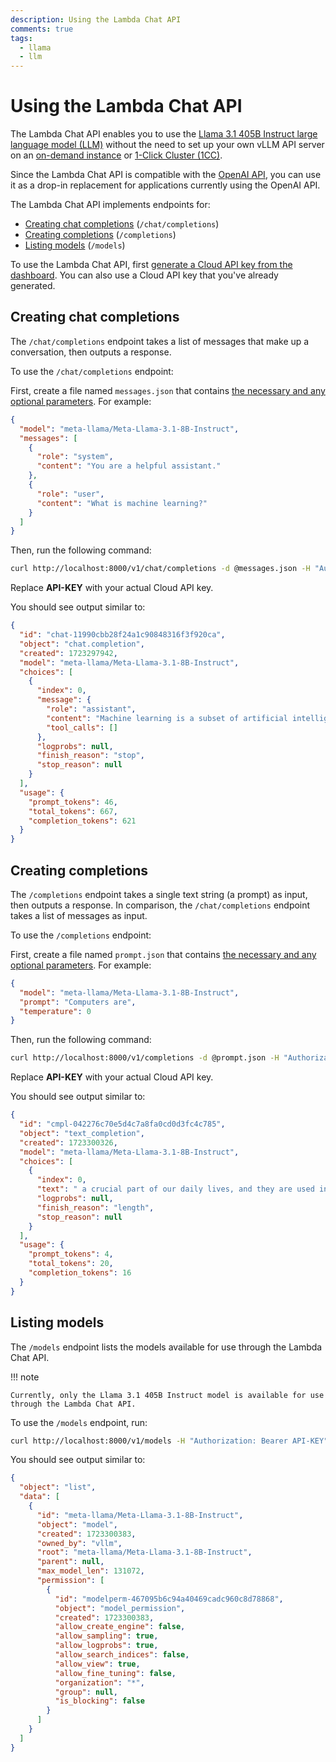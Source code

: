 ```yaml
---
description: Using the Lambda Chat API
comments: true
tags:
  - llama
  - llm
---
```


# Using the Lambda Chat API

The Lambda Chat API enables you to use the [Llama 3.1 405B Instruct large
language model (LLM)](https://llama.meta.com/) without the need to set up your
own vLLM API server on an [on-demand
instance](https://lambdalabs.com/service/gpu-cloud) or [1-Click Cluster
(1CC)](https://lambdalabs.com/service/gpu-cloud/1-click-clusters).

Since the Lambda Chat API is compatible with the [OpenAI
API](https://platform.openai.com/docs/overview), you can use it as a drop-in
replacement for applications currently using the OpenAI API.

The Lambda Chat API implements endpoints for:

- [Creating chat completions](#creating-chat-completions) (`/chat/completions`)
- [Creating completions](#creating-completions) (`/completions`)
- [Listing models](#listing-models) (`/models`)

To use the Lambda Chat API, first [generate a Cloud API key from the
dashboard](https://cloud.lambdalabs.com/api-keys). You can also use a Cloud
API key that you've already generated.

## Creating chat completions

The `/chat/completions` endpoint takes a list of messages that make up a
conversation, then outputs a response.

To use the `/chat/completions` endpoint:

First, create a file named `messages.json` that contains [the necessary and
any optional
parameters](https://platform.openai.com/docs/api-reference/chat/create). For
example:

```json
{
  "model": "meta-llama/Meta-Llama-3.1-8B-Instruct",
  "messages": [
    {
      "role": "system",
      "content": "You are a helpful assistant."
    },
    {
      "role": "user",
      "content": "What is machine learning?"
    }
  ]
}
```

Then, run the following command:

```bash
curl http://localhost:8000/v1/chat/completions -d @messages.json -H "Authorization: Bearer API-KEY" -H "Content-Type: application/json" | jq .
```

Replace **API-KEY** with your actual Cloud API key.

You should see output similar to:

```json
{
  "id": "chat-11990cbb28f24a1c90848316f3f920ca",
  "object": "chat.completion",
  "created": 1723297942,
  "model": "meta-llama/Meta-Llama-3.1-8B-Instruct",
  "choices": [
    {
      "index": 0,
      "message": {
        "role": "assistant",
        "content": "Machine learning is a subset of artificial intelligence (AI) that involves the development of algorithms and statistical models that enable computers to learn from data, make decisions, and improve their performance on a task without being explicitly programmed.\n\nIn traditional programming, a computer is given a set of instructions to follow in order to solve a problem. In contrast, machine learning algorithms are trained on data, allowing the computer to identify patterns, relationships, and trends, and to make predictions or decisions based on that data.\n\nThere are several key characteristics of machine learning:\n\n1. **Learning from data**: Machine learning algorithms are trained on a dataset, which allows them to learn from the data and improve their performance over time.\n2. **Improvement over time**: As the algorithm is exposed to more data, it can refine its performance and make more accurate predictions or decisions.\n3. **Ability to generalize**: Machine learning algorithms can apply what they have learned to new, unseen data, allowing them to make predictions or decisions in situations that are not explicitly programmed.\n4. **Autonomy**: Machine learning algorithms can operate independently, making decisions and taking actions without human intervention.\n\nSome common applications of machine learning include:\n\n1. **Predictive modeling**: Machine learning algorithms can be used to predict outcomes, such as customer churn, credit risk, or stock prices.\n2. **Image and speech recognition**: Machine learning algorithms can be used to recognize objects, people, and speech patterns.\n3. **Natural language processing**: Machine learning algorithms can be used to analyze and generate text, such as chatbots and language translation systems.\n4. **Recommendation systems**: Machine learning algorithms can be used to recommend products or services based on a user's preferences and behavior.\n\nThere are several types of machine learning, including:\n\n1. **Supervised learning**: The algorithm is trained on labeled data, and its goal is to predict the output based on the input.\n2. **Unsupervised learning**: The algorithm is trained on unlabeled data, and its goal is to identify patterns or structure in the data.\n3. **Reinforcement learning**: The algorithm learns through trial and error, receiving feedback in the form of rewards or penalties.\n4. **Deep learning**: A type of machine learning that uses neural networks to analyze and understand data.\n\nMachine learning has many benefits, including:\n\n1. **Improved accuracy**: Machine learning algorithms can make more accurate predictions and decisions than traditional programming.\n2. **Increased efficiency**: Machine learning algorithms can automate tasks, freeing up human resources for more strategic work.\n3. **Scalability**: Machine learning algorithms can handle large amounts of data and scale to meet the needs of growing businesses.\n\nHowever, machine learning also has some challenges, including:\n\n1. **Data quality**: Machine learning algorithms are only as good as the data they are trained on.\n2. **Explainability**: Machine learning algorithms can be difficult to understand and interpret.\n3. **Bias**: Machine learning algorithms can perpetuate biases and prejudices present in the data.\n4. **Security**: Machine learning algorithms can be vulnerable to attacks and data breaches.",
        "tool_calls": []
      },
      "logprobs": null,
      "finish_reason": "stop",
      "stop_reason": null
    }
  ],
  "usage": {
    "prompt_tokens": 46,
    "total_tokens": 667,
    "completion_tokens": 621
  }
}
```

## Creating completions

The `/completions` endpoint takes a single text string (a prompt) as input,
then outputs a response. In comparison, the `/chat/completions` endpoint takes
a list of messages as input.

To use the `/completions` endpoint:

First, create a file named `prompt.json` that contains [the necessary and any
optional
parameters](https://platform.openai.com/docs/api-reference/completions). For
example:

```json
{
  "model": "meta-llama/Meta-Llama-3.1-8B-Instruct",
  "prompt": "Computers are",
  "temperature": 0
}
```

Then, run the following command:

```bash
curl http://localhost:8000/v1/completions -d @prompt.json -H "Authorization: Bearer API-KEY" -H "Content-Type: application/json" | jq .
```

Replace **API-KEY** with your actual Cloud API key.

You should see output similar to:

```json
{
  "id": "cmpl-042276c70e5d4c7a8fa0cd0d3fc4c785",
  "object": "text_completion",
  "created": 1723300326,
  "model": "meta-llama/Meta-Llama-3.1-8B-Instruct",
  "choices": [
    {
      "index": 0,
      "text": " a crucial part of our daily lives, and they are used in various ways,",
      "logprobs": null,
      "finish_reason": "length",
      "stop_reason": null
    }
  ],
  "usage": {
    "prompt_tokens": 4,
    "total_tokens": 20,
    "completion_tokens": 16
  }
}
```

## Listing models

The `/models` endpoint lists the models available for use through the Lambda
Chat API.

!!! note

    Currently, only the Llama 3.1 405B Instruct model is available for use
    through the Lambda Chat API.

To use the `/models` endpoint, run:

```bash
curl http://localhost:8000/v1/models -H "Authorization: Bearer API-KEY" -H "Content-Type: application/json" | jq .
```

You should see output similar to:

```json
{
  "object": "list",
  "data": [
    {
      "id": "meta-llama/Meta-Llama-3.1-8B-Instruct",
      "object": "model",
      "created": 1723300383,
      "owned_by": "vllm",
      "root": "meta-llama/Meta-Llama-3.1-8B-Instruct",
      "parent": null,
      "max_model_len": 131072,
      "permission": [
        {
          "id": "modelperm-467095b6c94a40469cadc960c8d78868",
          "object": "model_permission",
          "created": 1723300383,
          "allow_create_engine": false,
          "allow_sampling": true,
          "allow_logprobs": true,
          "allow_search_indices": false,
          "allow_view": true,
          "allow_fine_tuning": false,
          "organization": "*",
          "group": null,
          "is_blocking": false
        }
      ]
    }
  ]
}
```
